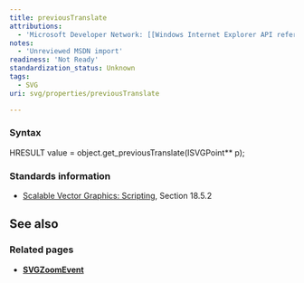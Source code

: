```yaml
---
title: previousTranslate
attributions:
  - 'Microsoft Developer Network: [[Windows Internet Explorer API reference](http://msdn.microsoft.com/en-us/library/ie/hh828809%28v=vs.85%29.aspx) Article]'
notes:
  - 'Unreviewed MSDN import'
readiness: 'Not Ready'
standardization_status: Unknown
tags:
  - SVG
uri: svg/properties/previousTranslate

---
```

### Syntax

HRESULT value = object.get\_previousTranslate(ISVGPoint\*\* p);

### Standards information

-   [Scalable Vector Graphics: Scripting](http://go.microsoft.com/fwlink/p/?linkid=204745), Section 18.5.2

## See also

### Related pages

-   [**SVGZoomEvent**](/svg/objects/SVGZoom)
